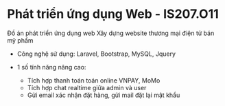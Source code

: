 # Phát triển ứng dụng Web - IS207.O11
Đồ án phát triển ứng dụng web 
Xây dựng website thương mại điện tử bán mỹ phẩm

- Công nghệ sử dụng: Laravel, Bootstrap, MySQL, Jquery

- 1 số tính năng nâng cao:
  + Tích hợp thanh toán toán online VNPAY, MoMo
  + Tích hợp chat realtime giữa admin và user
  + Gửi email xác nhận đặt hàng, gửi mail đặt lại mật khẩu
